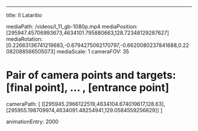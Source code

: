 ---
title: II Lataritio

mediaPath: /videos/l_11_gb-1080p.mp4
mediaPosition:  [295947.45706993673,4634101.795880663,128.72348129287627]
mediaRotation:  [0.22663136741219683,-0.6794275062170797,-0.6620080237841688,0.22082088566505073]
mediaScale: 1
cameraFOV: 35

# Pair of camera points and targets: [final point], ... , [entrance point]
cameraPath: [
    [[295945.2966122519,4634104.674019617,128.63],[295955.198709974,4634091.48254941,129.0584559256829]]
]




animationEntry: 2000